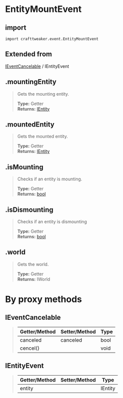 # EntityMountEvent

## import
`import crafttweaker.event.EntityMountEvent`

## Extended from
[IEventCancelable](/CraftTweaker/Vanilla/Events/IEventCancelable.md) / IEntityEvent

## .mountingEntity
> Gets the mounting entity.
>
> **Type:** Getter  
> **Returns:** [IEntity](/CraftTweaker/Vanilla/Entities/IEntity.md)

## .mountedEntity
> Gets the mounted entity.
>
> **Type:** Getter  
> **Returns:** [IEntity](/CraftTweaker/Vanilla/Entities/IEntity.md)

## .isMounting
> Checks if an entity is mounting.
>
> **Type:** Getter  
> **Returns:** [bool](/CraftTweaker/Vanilla/Base-Types/bool.md)

## .isDismounting
> Checks if an entity is dismounting
>
> **Type:** Getter  
> **Returns:** [bool](/CraftTweaker/Vanilla/Base-Types/bool.md)

## .world
> Gets the world.
>
> **Type:** Getter  
> **Returns:** IWorld

# By proxy methods

## IEventCancelable
> | Getter/Method   | Setter/Method     | Type                  |
> |-----------------|-------------------|-----------------------|
> | canceled        | canceled          | bool                  |
> | cencel()        |                   | void                  |

## IEntityEvent
> | Getter/Method   | Setter/Method     | Type                  |
> |-----------------|-------------------|-----------------------|
> | entity          |                   | IEntity               |